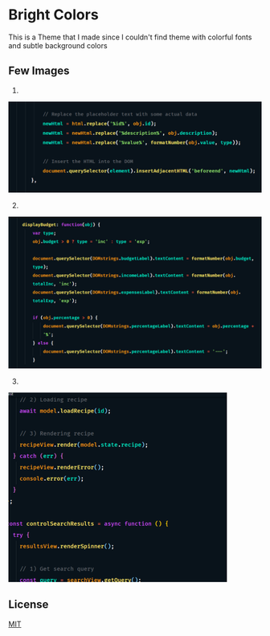 # Bright Colors 

This is a Theme that I made since I couldn't find theme with colorful fonts and subtle background colors


## Few Images

1.
![img1](https://raw.githubusercontent.com/jhanikhilnath/bright_color_theme/master/images/1.png)

2.

![img2](https://raw.githubusercontent.com/jhanikhilnath/bright_color_theme/master/images/2.png)

3.
![img3](https://raw.githubusercontent.com/jhanikhilnath/bright_color_theme/master/images/3.png)

## License

[MIT](https://github.com/jhanikhilnath/bright_color_theme/blob/master/LICENSE)
